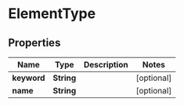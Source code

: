
# ElementType

## Properties
Name | Type | Description | Notes
------------ | ------------- | ------------- | -------------
**keyword** | **String** |  |  [optional]
**name** | **String** |  |  [optional]



